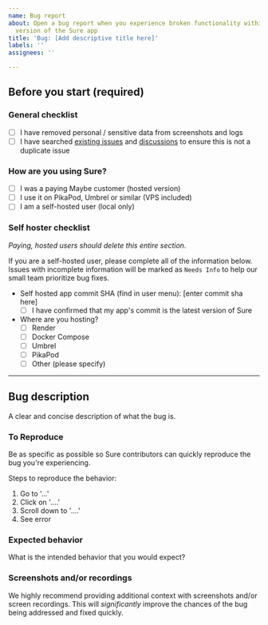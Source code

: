 ```yaml
---
name: Bug report
about: Open a bug report when you experience broken functionality within the latest
  version of the Sure app
title: 'Bug: [Add descriptive title here]'
labels: ''
assignees: ''

---
```


## Before you start (required)

### General checklist

- [ ] I have removed personal / sensitive data from screenshots and logs
- [ ] I have searched [existing issues](https://github.com/we-promise/sure/issues?q=is:issue) and [discussions](https://github.com/we-promise/sure/discussions) to ensure this is not a duplicate issue
    
### How are you using Sure?

- [ ] I was a paying Maybe customer (hosted version)
- [ ] I use it on PikaPod, Umbrel or similar (VPS included)
- [ ] I am a self-hosted user (local only)

### Self hoster checklist

_Paying, hosted users should delete this entire section._

If you are a self-hosted user, please complete all of the information below.  Issues with incomplete information will be marked as `Needs Info` to help our small team prioritize bug fixes.

- Self hosted app commit SHA (find in user menu): [enter commit sha here]
  - [ ] I have confirmed that my app's commit is the latest version of Sure
- Where are you hosting?
  - [ ] Render
  - [ ] Docker Compose
  - [ ] Umbrel
  - [ ] PikaPod
  - [ ] Other (please specify)

---

## Bug description

A clear and concise description of what the bug is.

### To Reproduce

Be as specific as possible so Sure contributors can quickly reproduce the bug you're experiencing.

Steps to reproduce the behavior:

1. Go to '...'
2. Click on '....'
3. Scroll down to '....'
4. See error

### Expected behavior

What is the intended behavior that you would expect?

### Screenshots and/or recordings

We highly recommend providing additional context with screenshots and/or screen recordings.  This will _significantly_ improve the chances of the bug being addressed and fixed quickly.
